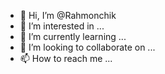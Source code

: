 - 👋 Hi, I’m @Rahmonchik
- 👀 I’m interested in ...
- 🌱 I’m currently learning ...
- 💞️ I’m looking to collaborate on ...
- 📫 How to reach me ...

<!---
Rahmonchik/Rahmonchik is a ✨ special ✨ repository because its `README.md` (this file) appears on your GitHub profile.
You can click the Preview link to take a look at your changes.
--->

